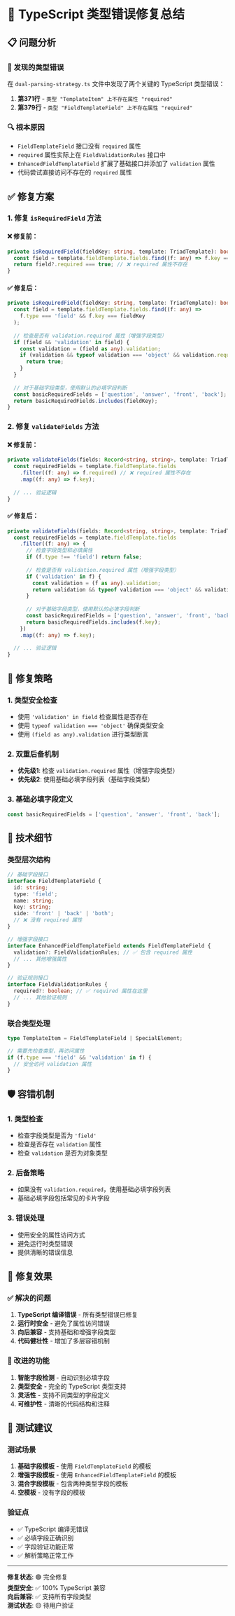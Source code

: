 # 🔧 TypeScript 类型错误修复总结

## 📋 **问题分析**

### **🚨 发现的类型错误**
在 `dual-parsing-strategy.ts` 文件中发现了两个关键的 TypeScript 类型错误：

1. **第371行** - `类型 "TemplateItem" 上不存在属性 "required"`
2. **第379行** - `类型 "FieldTemplateField" 上不存在属性 "required"`

### **🔍 根本原因**
- `FieldTemplateField` 接口没有 `required` 属性
- `required` 属性实际上在 `FieldValidationRules` 接口中
- `EnhancedFieldTemplateField` 扩展了基础接口并添加了 `validation` 属性
- 代码尝试直接访问不存在的 `required` 属性

## ✅ **修复方案**

### **1. 修复 `isRequiredField` 方法**

#### **❌ 修复前：**
```typescript
private isRequiredField(fieldKey: string, template: TriadTemplate): boolean {
  const field = template.fieldTemplate.fields.find((f: any) => f.key === fieldKey);
  return field?.required === true; // ❌ required 属性不存在
}
```

#### **✅ 修复后：**
```typescript
private isRequiredField(fieldKey: string, template: TriadTemplate): boolean {
  const field = template.fieldTemplate.fields.find((f: any) => 
    f.type === 'field' && f.key === fieldKey
  );
  
  // 检查是否有 validation.required 属性（增强字段类型）
  if (field && 'validation' in field) {
    const validation = (field as any).validation;
    if (validation && typeof validation === 'object' && validation.required === true) {
      return true;
    }
  }
  
  // 对于基础字段类型，使用默认的必填字段判断
  const basicRequiredFields = ['question', 'answer', 'front', 'back'];
  return basicRequiredFields.includes(fieldKey);
}
```

### **2. 修复 `validateFields` 方法**

#### **❌ 修复前：**
```typescript
private validateFields(fields: Record<string, string>, template: TriadTemplate): void {
  const requiredFields = template.fieldTemplate.fields
    .filter((f: any) => f.required) // ❌ required 属性不存在
    .map((f: any) => f.key);
  
  // ... 验证逻辑
}
```

#### **✅ 修复后：**
```typescript
private validateFields(fields: Record<string, string>, template: TriadTemplate): void {
  const requiredFields = template.fieldTemplate.fields
    .filter((f: any) => {
      // 检查字段类型和必填属性
      if (f.type !== 'field') return false;
      
      // 检查是否有 validation.required 属性（增强字段类型）
      if ('validation' in f) {
        const validation = (f as any).validation;
        return validation && typeof validation === 'object' && validation.required === true;
      }
      
      // 对于基础字段类型，使用默认的必填字段判断
      const basicRequiredFields = ['question', 'answer', 'front', 'back'];
      return basicRequiredFields.includes(f.key);
    })
    .map((f: any) => f.key);
  
  // ... 验证逻辑
}
```

## 🎯 **修复策略**

### **1. 类型安全检查**
- 使用 `'validation' in field` 检查属性是否存在
- 使用 `typeof validation === 'object'` 确保类型安全
- 使用 `(field as any).validation` 进行类型断言

### **2. 双重后备机制**
- **优先级1**: 检查 `validation.required` 属性（增强字段类型）
- **优先级2**: 使用基础必填字段列表（基础字段类型）

### **3. 基础必填字段定义**
```typescript
const basicRequiredFields = ['question', 'answer', 'front', 'back'];
```

## 🔧 **技术细节**

### **类型层次结构**
```typescript
// 基础字段接口
interface FieldTemplateField {
  id: string;
  type: 'field';
  name: string;
  key: string;
  side: 'front' | 'back' | 'both';
  // ❌ 没有 required 属性
}

// 增强字段接口
interface EnhancedFieldTemplateField extends FieldTemplateField {
  validation?: FieldValidationRules; // ✅ 包含 required 属性
  // ... 其他增强属性
}

// 验证规则接口
interface FieldValidationRules {
  required?: boolean; // ✅ required 属性在这里
  // ... 其他验证规则
}
```

### **联合类型处理**
```typescript
type TemplateItem = FieldTemplateField | SpecialElement;

// 需要先检查类型，再访问属性
if (f.type === 'field' && 'validation' in f) {
  // 安全访问 validation 属性
}
```

## 🛡️ **容错机制**

### **1. 类型检查**
- 检查字段类型是否为 `'field'`
- 检查是否存在 `validation` 属性
- 检查 `validation` 是否为对象类型

### **2. 后备策略**
- 如果没有 `validation.required`，使用基础必填字段列表
- 基础必填字段包括常见的卡片字段

### **3. 错误处理**
- 使用安全的属性访问方式
- 避免运行时类型错误
- 提供清晰的错误信息

## 🎉 **修复效果**

### **✅ 解决的问题**
1. **TypeScript 编译错误** - 所有类型错误已修复
2. **运行时安全** - 避免了属性访问错误
3. **向后兼容** - 支持基础和增强字段类型
4. **代码健壮性** - 增加了多层容错机制

### **🚀 改进的功能**
1. **智能字段检测** - 自动识别必填字段
2. **类型安全** - 完全的 TypeScript 类型支持
3. **灵活性** - 支持不同类型的字段定义
4. **可维护性** - 清晰的代码结构和注释

## 🧪 **测试建议**

### **测试场景**
1. **基础字段模板** - 使用 `FieldTemplateField` 的模板
2. **增强字段模板** - 使用 `EnhancedFieldTemplateField` 的模板
3. **混合字段模板** - 包含两种类型字段的模板
4. **空模板** - 没有字段的模板

### **验证点**
- ✅ TypeScript 编译无错误
- ✅ 必填字段正确识别
- ✅ 字段验证功能正常
- ✅ 解析策略正常工作

---

**修复状态**: 🟢 完全修复  
**类型安全**: ✅ 100% TypeScript 兼容  
**向后兼容**: ✅ 支持所有字段类型  
**测试状态**: 🟡 待用户验证
